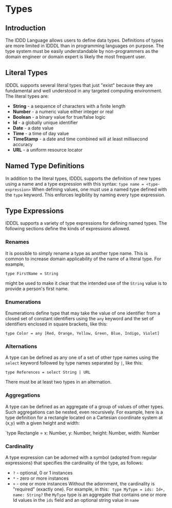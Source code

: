 # Types

## Introduction
The IDDD Language allows users to define data types. Definitions of types
are more limited in IDDDL than in programming languages on purpose. The
type system must be easily understandable by non-programmers as the domain
engineer or domain expert is likely the most frequent user. 

## Literal Types
IDDDL supports several literal types that just "exist" because they are
fundamental and well understood in any targeted computing environment. The 
literal types are:

* **String** - a sequence of characters with a finite length
* **Number**  - a numeric value either integer or real
* **Boolean** - a binary value for true/false logic
* **Id** - a globally unique identifier
* **Date** - a date value
* **Time** - a time of day value
* **TimeStamp** - a date and time combined will at least millisecond accuracy
* **URL** - a uniform resource locator

## Named Type Definitions
In addition to the literal types, IDDDL supports the definition of new 
types using a name and a type expression with this syntax:
```type name = <type-expression>```
When defining values, one must use a named type defined with the 
`type` keyword. This enforces legibility by naming every type expression.
 
## Type Expressions
IDDDL supports a variety of type expressions for defining named types. The
following sections define the kinds of expressions allowed.

### Renames
It is possible to simply rename a type as another type name. This is common
to increase domain applicability of the name of a literal type. For example,

`type FirstName = String`

might be used to make it clear that the intended use of the `String` value 
is to provide a person's first name. 

### Enumerations
Enumerations define type that may take the value of one identifier from a
closed set of constant identifiers using the `any` keyword and the set of
identifiers enclosed in square brackets, like this:

`type Color = any [Red, Orange, Yellow, Green, Blue, Indigo, Violet]`

### Alternations
A type can be defined as any one of a set of other type names using the
`select` keyword followed by type names separated by `|`, like this:
 
`type References = select String | URL`

There must be at least two types in an alternation.

### Aggregations
A type can be defined as an aggregate of a group of values of other types.
Such aggregations can be nested, even recursively. For example, here is
a type definition for a rectangle located on a Cartesian coordinate system
at (x,y) with a given height and width:

`type Rectangle = x: Number, y: Number, height: Number, width: Number
    
### Cardinality
A type expression can be adorned with a symbol (adopted from regular
expressions) that specifies the cardinality of the type, as follows:
* `?` - optional, 0 or 1 instances
* `*` - zero or more instances
* `+` - one or more instances
Without the adornment, the cardinality is "required" (exactly one).
For example, in this:
``` type MyType = ids: Id+, name: String?```
the `MyType` type is an aggregate that contains one or more Id values 
in the `ids` field and an optional string value in `name`
